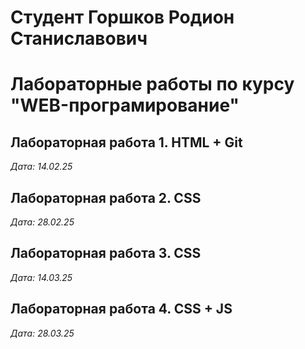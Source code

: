 # Студент Горшков Родион Станиславович 

# Лабораторные работы по курсу "WEB-програмирование"

## Лабораторная работа 1. HTML + Git

*Дата: 14.02.25*

## Лабораторная работа 2. CSS

*Дата: 28.02.25*

## Лабораторная работа 3. CSS

*Дата: 14.03.25*

## Лабораторная работа 4. CSS + JS

*Дата: 28.03.25*
